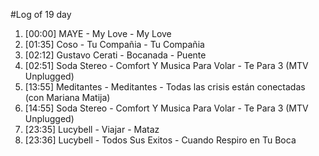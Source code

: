 #Log of 19 day

1. [00:00] MAYE - My Love - My Love
1. [01:35] Coso - Tu Compañia - Tu Compañia
1. [02:12] Gustavo Cerati - Bocanada - Puente
1. [02:51] Soda Stereo - Comfort Y Musica Para Volar - Te Para 3 (MTV Unplugged)
1. [13:55] Meditantes - Meditantes - Todas las crisis están conectadas (con Mariana Matija)
1. [14:55] Soda Stereo - Comfort Y Musica Para Volar - Te Para 3 (MTV Unplugged)
1. [23:35] Lucybell - Viajar - Mataz
1. [23:36] Lucybell - Todos Sus Exitos - Cuando Respiro en Tu Boca
